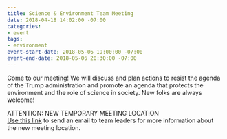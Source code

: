 ```yaml
---
title: Science & Environment Team Meeting
date: 2018-04-18 14:02:00 -07:00
categories:
- event
tags:
- environment
event-start-date: 2018-05-06 19:00:00 -07:00
event-end-date: 2018-05-06 20:30:00 -07:00
---
```


Come to our meeting! We will discuss and plan actions to resist the agenda of the Trump administration and promote an agenda that protects the environment and the role of science in society. New folks are always welcome!

ATTENTION: NEW TEMPORARY MEETING LOCATION  
[Use this link](mailto:bishoplm@gmail.com?subject=New%20Science%20&%20Environment%20Meeting%20Location) to send an email to team leaders for more information about the new meeting location.